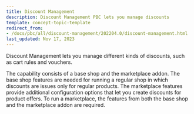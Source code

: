 ```yaml
---
title: Discount Management
description: Discount Management PBC lets you manage discounts
template: concept-topic-template
redirect_from:
- /docs/pbc/all/discount-management/202204.0/discount-management.html
last_updated: Nov 17, 2023
---
```


Discount Management lets you manage different kinds of discounts, such as cart rules and vouchers.

The capability consists of a base shop and the marketplace addon. The base shop features are needed for running a regular shop in which discounts are issues only for regular products. The marketplace features provide additional configuration options that let you create discounts for product offers. To run a marketplace, the features from both the base shop and the marketplace addon are required.
